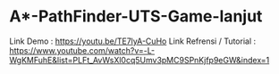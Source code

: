 # A*-PathFinder-UTS-Game-lanjut

Link Demo : https://youtu.be/TE7lyA-CuHo
Link Refrensi / Tutorial : https://www.youtube.com/watch?v=-L-WgKMFuhE&list=PLFt_AvWsXl0cq5Umv3pMC9SPnKjfp9eGW&index=1
